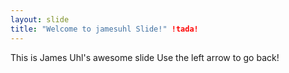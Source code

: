 ```yaml
---
layout: slide
title: "Welcome to jamesuhl Slide!" !tada!
---
```

This is James Uhl's awesome slide 
Use the left arrow to go back!
